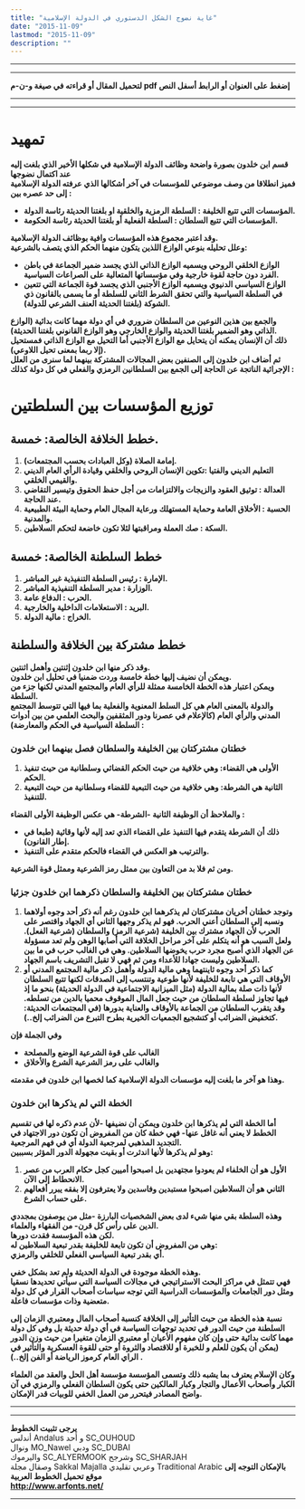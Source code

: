 ```yaml
---
title: "غاية نضوج الشكل الدستوري في الدولة الإسلامية"
date: "2015-11-09"
lastmod: "2015-11-09"
description: ""
---
```

---

---

**لتحميل المقال أو قراءته في صيغة و-ن-م pdf إضغط على العنوان أو الرابط أسفل النص**

---



---

# تمهيد

**قسم ابن خلدون بصورة واضحة وظائف الدولة الإسلامية في شكلها الأخير الذي بلغت إليه عند اكتمال نضوجها  
فميز انطلاقا من وصف موضوعي للمؤسسات في آخر أشكالها الذي عرفته الدولة الإسلامية إلى حد عصره بين :**

* **المؤسسات التي تتبع الخليفة : السلطة الرمزية والخلقية او بلغتنا الحديثة رئاسة الدولة.**
* **المؤسسات التي تتبع السلطان : السلطة الفعلية أو بلغتنا الحديثة رئاسة الحكومة.**

**وقد اعتبر مجموع هذه المؤسسات وافية بوظائف الدولة الإسلامية.  
وعلل تحليله بنوعي الوازع اللذين يتكون منهما الحكم الذي يتصف بالشرعية:**

* **الوازع الخلقي الروحي ويسميه الوازع الذاتي الذي يجسد ضمير الجماعة في باطن الفرد دون حاجة لقوة خارجية وفي مؤسساتها المتعالية على الصراعات السياسية.**
* **الوازع السياسي الدنيوي ويسميه الوازع الأجنبي الذي يجسد قوة الجماعة التي تتعين في السلطة السياسية والتي تحقق الشرط الثاني للسلطة أو ما يسمى بالقانون ذي الشوكة (بلغتنا الحديثة العنف الشرعي للدولة).**

**والجمع بين هذين النوعين من السلطان ضروري في أي دولة مهما كانت بدائية (الوازع الذاتي وهو الضمير بلغتنا الحديثة والوازع الخارجي وهو الوازع القانوني بلغتنا الحديثة).  
ذلك أن الإنسان يمكنه أن يتحايل مع الوازع الأجنبي أما التحيل مع الوازع الذاتي فمستحيل (إلا ربما بمعنى تحيل اللاوعي).  
ثم أضاف ابن خلدون إلى الصنفين بعض المجالات المشتركة بينهما لما سنرى من العلل الإجرائية الناتجة عن الحاجة إلى الجمع بين السلطانين الرمزي والفعلي في كل دولة كذلك :**

# توزيع المؤسسات بين السلطتين

## **خطط الخلافة الخالصة: خمسة.**

1. **إمامة الصلاة (وكل العبادات بحسب المجتمعات).**
2. **التعليم الديني والفتيا :تكوين الإنسان الروحي والخلقي وقيادة الرأي العام الديني والقيمي الخلقي.**
3. **العدالة : توثيق العقود والزيجات والالتزامات من أجل حفظ الحقوق وتيسير التقاضي عند الحاجة.**
4. **الحسبة : الأخلاق العامة وحماية المستهلك ورعاية المجال العام وحماية البيئة الطبيعية والمدنية.**
5. **السكة : صك العملة ومراقبتها لئلا تكون خاضعة لتحكم السلاطين.**

## **خطط السلطنة الخالصة: خمسة**

1. **الإمارة : رئيس السلطة التنفيذية غير المباشر.**
2. **الوزارة : مدير السلطة التنفيذية المباشر.**
3. **الحرب : الدفاع عامة.**
4. **البريد : الاستعلامات الداخلية والخارجية.**
5. **الخراج : مالية الدولة.**

## **خطط مشتركة بين الخلافة والسلطنة**

**وقد ذكر منها ابن خلدون إثنتين وأهمل اثنتين.  
ويمكن أن نضيف إليها خطة خامسة وردت ضمنيا في تحليل ابن خلدون.  
ويمكن اعتبار هذه الخطة الخامسة ممثلة للرأي العام والمجتمع المدني لكنها جزء من السلطة.  
والدولة بالمعنى العام هي كل السلط المعنوية والفعلية بما فيها التي تتوسط المجتمع المدني والرأي العام (كالإعلام في عصرنا ودور المثقفين والبحث العلمي من بين أدوات السلطة السياسية في الحكم والمعارضة) :**

### خطتان مشتركتان بين الخليفة والسلطان فصل بينهما ابن خلدون

1. **الأولى هي القضاء: وهي خلافية من حيث الحكم القضائي وسلطانية من حيث تنفيذ الحكم.**
2. **الثانية هي الشرطة: وهي خلافية من حيث التبعية للقضاء وسلطانية من حيث التبعية للتنفيذ.**

**والملاحظ أن الوظيفة الثانية -الشرطة- هي عكس الوظيفة الأولى القضاء :**

* **ذلك أن الشرطة يتقدم فيها التنفيذ على القضاء الذي تعد إليه لأنها وقائية (طبعا في إطار القانون).**
* **والترتيب هو العكس في القضاء فالحكم متقدم على التنفيذ.**

**ومن ثم فلا بد من التعاون بين ممثل رمز الشرعية وممثل قوة الشرعية.**

### خطتان مشتركتان بين الخليفة والسلطان ذكرهما ابن خلدون جزئيا

1. **وتوجد خطتان أخريان مشتركتان لم يذكرهما ابن خلدون رغم أنه ذكر أحد وجوه أولاهما ونسبه إلى السلطان أعني الحرب. فهو لم يذكر وجهها الثاني أي الجهاد واقتصر على الحرب لأن الجهاد مشترك بين الخليفة (شرعية الرمز) والسلطان (شرعية الفعل). ولعل السبب هو أنه يتكلم على آخر مراحل الخلافة التي أصابها الوهن ولم تعد مسؤولة عن الجهاد الذي أصبح مجرد حرب يخوضها السلاطين. وهي في الغالب حرب في ما بين السلاطين وليست جهادا للأعداء ومن ثم فهي لا تقبل التشريف باسم الجهاد.**
2. **كما ذكر أحد وجوه ثاينتهما وهي مالية الدولة وأهمل ذكر مالية المجتمع المدني أو الأوقاف التي هي تابعة للخليفة لأنها طوعية وتنتسب إلى الصدقات لكنها تتبع السلطان لأنها ذات صلة بمالية الدولة (مثل الميزانية الاجتماعية في الدولة الحديثة) بنحو ما إذ فيها تجاوز لسلطة السلطان من حيث جعل المال الموقوف محميا بالدين من تسلطه. وقد يتقرب السلطان من الجماعة بالأوقاف والعناية بدورها (في المجتمعات الحديثة: كتخفيض الضرائب أو كتشجيع الجمعيات الخيرية بطرح التبرع من الضرائب إلخ..).**

**وفي الجملة فإن**

* **الغالب على قوة الشرعية الوضع والمصلحة**
* **والغالب على رمز الشرعية الشرع والأخلاق**

**وهذا هو آخر ما بلغت إليه مؤسسات الدولة الإسلامية كما لخصها ابن خلدون في مقدمته.**

### الخطة التي لم يذكرها ابن خلدون

**أما الخطة التي لم يذكرها ابن خلدون ويمكن أن نضيفها -لأن عدم ذكره لها في تقسيم الخطط لا يعني أنه غافل عنها- فهي خطة كان من المفروض أن تكون دور الاجتهاد في التجديد المذهبي لمرجعية الدولة أي في فهم المرجعية.  
وهو لم يذكرها لأنها اندثرت أو بقيت مجهولة الدور المؤثر بسببين:**

1. **الأول هو أن الخلفاء لم يعودوا مجتهدين بل اصبحوا أميين كجل حكام العرب من عصر الانحطاط إلى الآن.**
2. **الثاني هو أن السلاطين اصبحوا مستبدين وفاسدين ولا يعترفون إلا بفقه يبرر أفعالهم على حساب الشرع.**

**وهذه السلطة بقي منها شيء لدى بعض الشخصيات البارزة -مثل من يوصفون بمجددي الدين على رأس كل قرن- من الفقهاء والعلماء.  
لكن هذه المؤسسة فقدت دورها.  
وهي من المفروض أن تكون تابعة للخليفة بقدر تبعية السلاطين له:  
أي بقدر تبعية السياسي الفعلي للخلقي والرمزي.**

**وهذه الخطة موجودة في الدولة الحديثة ولم تعد بشكل خفي.  
فهي تتمثل في مراكز البحث الاستراتيجي في مجالات السياسة التي سيأتي تحديدها نسقيا ومثل دور الجامعات والمؤسسات الدراسية التي توجه سياسات أصحاب القرار في كل دولة متعضية وذات مؤسسات فاعلة.**

**نسبة هذه الخطة من حيث التأثير إلى الخلافة كنسبة أصحاب المال ومعتبري الزمان إلى السلطنة من حيث الدور في تحديد توجهات السياسة في أي دولة حديثة بل وفي كل دولة مهما كانت بدائية حتى وإن كان مفهوم الأعيان أو معتبري الزمان متغيرا من حيث وزن الدور (يمكن أن يكون للعلم و للخبرة أو للاقتصاد والثروة أو حتى للقوة العسكرية والتأثير في الراي العام كرموز الرياضة أو الفن إلخ..) .**

**وكان الإسلام يعترف بما يشبه ذلك وتسمى المؤسسة مؤسسة أهل الحل والعقد من العلماء الكبار وأصحاب الأعمال والتجار وكبار المالكين حتى يكون السلطان الفعلي والرمزي في آن واضح المصادر فيتحرر من العمل الخفي للوبيات قدر الإمكان.**

---

---

**يرجى تثبيت الخطوط**   
 أندلس Andalus  و أحد SC\_OUHOUD  
 ونوال MO\_Nawel  ودبي SC\_DUBAI   
 واليرموك SC\_ALYERMOOK  وشرجح SC\_SHARJAH   
 وصقال مجلة Sakkal Majalla وعربي تقليدي Traditional Arabic  **بالإمكان التوجه إلى موقع تحميل الخطوط العربية  
 http://www.arfonts.net/**

---

###